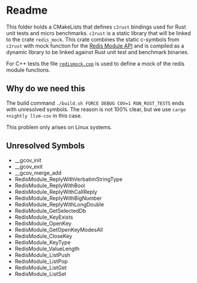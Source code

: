 # Readme

This folder holds a CMakeLists that defines `c2rust` bindings used for Rust unit tests and micro benchmarks. 
`c2rust` is a static library that will be linked to the crate `redis_mock`. This crate combines
the static c-symbols from `c2rust` with mock function for the [Redis Module API](https://redis.io/docs/latest/develop/reference/modules/modules-api-ref/) 
and is compiled as a dynamic library to be linked against Rust unit test and benchmark binaries.

For C++ tests the file [`redismock.cpp`](../../tests/cpptests/redismock/redismock.cpp) is used to define a mock of the redis module functions.

## Why do we need this

The build command `./build.sh FORCE DEBUG COV=1 RUN_RUST_TESTS` ends with unresolved symbols. The reason is not 100% clear, but we use `cargo +nightly llvm-cov` in this case.

This problem only arises on Linux systems.

## Unresolved Symbols

- __gcov_init
- __gcov_exit
- __gcov_merge_add
- RedisModule_ReplyWithVerbatimStringType
- RedisModule_ReplyWithBool
- RedisModule_ReplyWithCallReply
- RedisModule_ReplyWithBigNumber
- RedisModule_ReplyWithLongDouble
- RedisModule_GetSelectedDb
- RedisModule_KeyExists
- RedisModule_OpenKey
- RedisModule_GetOpenKeyModesAll
- RedisModule_CloseKey
- RedisModule_KeyType
- RedisModule_ValueLength
- RedisModule_ListPush
- RedisModule_ListPop
- RedisModule_ListGet
- RedisModule_ListSet
